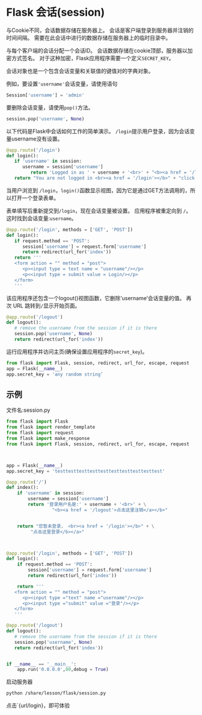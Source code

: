 # Flask 会话(session)

与Cookie不同，会话数据存储在服务器上。 会话是客户端登录到服务器并注销的时间间隔。 需要在此会话中进行的数据存储在服务器上的临时目录中。

与每个客户端的会话分配一个会话ID。 会话数据存储在cookie顶部，服务器以加密方式签名。 对于这种加密，Flask应用程序需要一个定义`SECRET_KEY`。

会话对象也是一个包含会话变量和关联值的键值对的字典对象。

例如，要设置`'username'`会话变量，请使用语句

```python
Session['username'] = 'admin'
```

要删除会话变量，请使用`pop()`方法。

```python
session.pop('username', None)
```

以下代码是Flask中会话如何工作的简单演示。 `/login`提示用户登录，因为会话变量username没有设置。

```python
@app.route('/login')
def login():
   if 'username' in session:
      username = session['username']
         return 'Logged in as ' + username + '<br>' + "<b><a href = '/logout'>click here to log out</a></b>"
   return "You are not logged in <br><a href = '/login'></b>" + "click here to log in</b></a>"
```

当用户浏览到 `/login`，`login()`函数显示视图，因为它是通过GET方法调用的，所以打开一个登录表单。

表单填写后重新提交到`/login`，现在会话变量被设置。 应用程序被重定向到 `/`。 这时找到会话变量:`username`。

```python
@app.route('/login', methods = ['GET', 'POST'])
def login():
   if request.method == 'POST':
      session['username'] = request.form['username']
      return redirect(url_for('index'))
   return '''
   <form action = "" method = "post">
      <p><input type = text name = "username"/></p>
      <p<<input type = submit value = Login/></p>
   </form>
   '''
```

该应用程序还包含一个logout()视图函数，它删除’username’会话变量的值。 再次 URL 跳转到`/`显示开始页面。

```python
@app.route('/logout')
def logout():
   # remove the username from the session if it is there
   session.pop('username', None)
   return redirect(url_for('index'))
```

运行应用程序并访问主页(确保设置应用程序的`secret_key`)。

```python
from flask import Flask, session, redirect, url_for, escape, request
app = Flask(__name__)
app.secret_key = 'any random string’
```

## 示例

文件名:session.py

```python
from flask import Flask
from flask import render_template
from flask import request
from flask import make_response
from flask import Flask, session, redirect, url_for, escape, request



app = Flask(__name__)
app.secret_key = 'testtesttesttesttesttesttesttesttesttest'

@app.route('/')
def index():
    if 'username' in session:
        username = session['username']
        return '登录用户名是:' + username + '<br>' + \
                 "<b><a href = '/logout'>点击这里注销</a></b>"


    return "您暂未登录， <br><a href = '/login'></b>" + \
         "点击这里登录</b></a>"



@app.route('/login', methods = ['GET', 'POST'])
def login():
    if request.method == 'POST':
        session['username'] = request.form['username']
        return redirect(url_for('index'))

    return '''
   <form action = "" method = "post">
      <p><input type ="text" name ="username"/></p>
      <p><input type ="submit" value ="登录"/></p>
   </form>
   '''

@app.route('/logout')
def logout():
   # remove the username from the session if it is there
   session.pop('username', None)
   return redirect(url_for('index'))


if __name__ == '__main__':
    app.run('0.0.0.0',80,debug = True)
```

启动服务器

```bash
python /share/lesson/flask/session.py
```

点击`{url/login}，即可体验